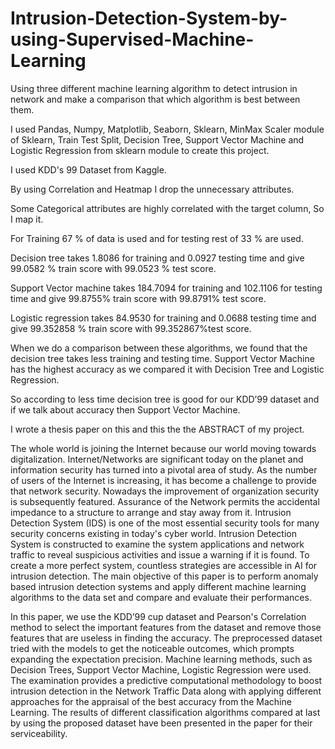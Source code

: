 # Intrusion-Detection-System-by-using-Supervised-Machine-Learning
Using three different machine learning algorithm to detect intrusion in network and make a comparison that which algorithm is best between them.

I used Pandas, Numpy, Matplotlib, Seaborn, Sklearn, MinMax Scaler module of Sklearn, Train Test Split, Decision Tree, Support Vector Machine and Logistic Regression from sklearn module to create this project.

I used KDD's 99 Dataset from Kaggle.

By using Correlation and Heatmap I drop the unnecessary attributes.

Some Categorical attributes are highly correlated with the target column, So I map it.

For Training 67 % of data is used and for testing rest of 33 % are used.

Decision tree takes 1.8086 for training and 0.0927 testing time and give 99.0582 % train score with 99.0523 % test score. 

Support Vector machine takes 184.7094 for training and 102.1106 for testing time and give 99.8755% train score with 99.8791% test score.

Logistic regression takes 84.9530 for training and 0.0688 testing time and give 99.352858 % train score with 99.352867%test score.

When we do a comparison between these algorithms, we found that the decision tree takes less training and testing time. Support Vector 
Machine has the highest accuracy as we compared it with Decision Tree and Logistic Regression.

So according to less time decision tree is good for our KDD’99 dataset and if we 
talk about accuracy then Support Vector Machine. 

I wrote a thesis paper on this and this the the ABSTRACT of my project.

The whole world is joining the Internet because our world moving towards 
digitalization. Internet/Networks are significant today on the planet and 
information security has turned into a pivotal area of study. As the number of users 
of the Internet is increasing, it has become a challenge to provide that network 
security. Nowadays the improvement of organization security is subsequently 
featured. Assurance of the Network permits the accidental impedance to a structure 
to arrange and stay away from it. Intrusion Detection System (IDS) is one of the 
most essential security tools for many security concerns existing in today's cyber 
world. Intrusion Detection System is constructed to examine the system 
applications and network traffic to reveal suspicious activities and issue a warning 
if it is found. To create a more perfect system, countless strategies are accessible in 
AI for intrusion detection. The main objective of this paper is to perform anomaly
based intrusion detection systems and apply different machine learning algorithms 
to the data set and compare and evaluate their performances.

In this paper, we use the KDD’99 cup dataset and Pearson's Correlation 
method to select the important features from the dataset and remove those features 
that are useless in finding the accuracy. The preprocessed dataset tried with the 
models to get the noticeable outcomes, which prompts expanding the expectation 
precision. Machine learning methods, such as Decision Trees, Support Vector 
Machine, Logistic Regression were used. The examination provides a predictive 
computational methodology to boost intrusion detection in the Network Traffic 
Data along with applying different approaches for the appraisal of the best accuracy 
from the Machine Learning. The results of different classification algorithms 
compared at last by using the proposed dataset have been presented in the paper for 
their serviceability.
